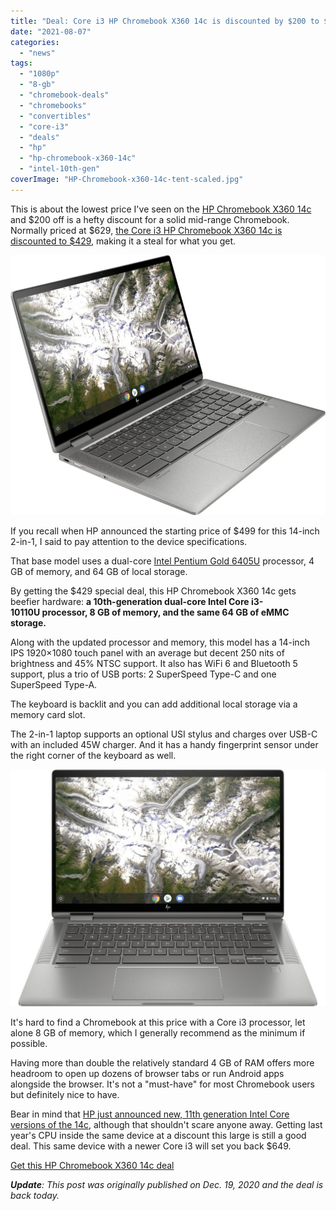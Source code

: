 ```yaml
---
title: "Deal: Core i3 HP Chromebook X360 14c is discounted by $200 to $429 (Updated)"
date: "2021-08-07"
categories: 
  - "news"
tags: 
  - "1080p"
  - "8-gb"
  - "chromebook-deals"
  - "chromebooks"
  - "convertibles"
  - "core-i3"
  - "deals"
  - "hp"
  - "hp-chromebook-x360-14c"
  - "intel-10th-gen"
coverImage: "HP-Chromebook-x360-14c-tent-scaled.jpg"
---
```


This is about the lowest price I've seen on the [HP Chromebook X360 14c](https://www.aboutchromebooks.com/news/premium-hp-chromebook-x360-14c-launching-this-month-models-priced-from-499-to-629/) and $200 off is a hefty discount for a solid mid-range Chromebook. Normally priced at $629, [the Core i3 HP Chromebook X360 14c is discounted to $429](https://www.bestbuy.com/site/hp-2-in-1-14-touch-screen-chromebook-intel-core-i3-8gb-memory-64gb-emmc-flash-memory-mineral-silver/6407695.p?skuId=6407695), making it a steal for what you get.

![](images/HP-Chromebook-x360-14c-scaled.jpg)

If you recall when HP announced the starting price of $499 for this 14-inch 2-in-1, I said to pay attention to the device specifications.

That base model uses a dual-core [Intel Pentium Gold 6405U](https://ark.intel.com/content/www/us/en/ark/products/197888/intel-pentium-gold-6405u-processor-2m-cache-2-40-ghz.html) processor, 4 GB of memory, and 64 GB of local storage.

By getting the $429 special deal, this HP Chromebook X360 14c gets beefier hardware: **a 10th-generation dual-core Intel Core i3-10110U processor, 8 GB of memory, and the same 64 GB of eMMC storage.**

Along with the updated processor and memory, this model has a 14-inch IPS 1920×1080 touch panel with an average but decent 250 nits of brightness and 45% NTSC support. It also has WiFi 6 and Bluetooth 5 support, plus a trio of USB ports: 2 SuperSpeed Type-C and one SuperSpeed Type-A.

The keyboard is backlit and you can add additional local storage via a memory card slot.

The 2-in-1 laptop supports an optional USI stylus and charges over USB-C with an included 45W charger. And it has a handy fingerprint sensor under the right corner of the keyboard as well.

![HP Chromebook X360 14c front](images/hp-Chromebook-x360-14c-front-1-1024x769.jpg)

It's hard to find a Chromebook at this price with a Core i3 processor, let alone 8 GB of memory, which I generally recommend as the minimum if possible.

Having more than double the relatively standard 4 GB of RAM offers more headroom to open up dozens of browser tabs or run Android apps alongside the browser. It's not a "must-have" for most Chromebook users but definitely nice to have.

Bear in mind that [HP just announced new, 11th generation Intel Core versions of the 14c](https://www.aboutchromebooks.com/news/new-hp-chromebook-x360-14c-gets-beefed-up-with-11th-gen-core-i3-and-i5-processors/), although that shouldn't scare anyone away. Getting last year's CPU inside the same device at a discount this large is still a good deal. This same device with a newer Core i3 will set you back $649.

[Get this HP Chromebook X360 14c deal](https://www.bestbuy.com/site/hp-2-in-1-14-touch-screen-chromebook-intel-core-i3-8gb-memory-64gb-emmc-flash-memory-mineral-silver/6407695.p?skuId=6407695 "Get this HP Chromebook X360 14c deal")

_**Update**: This post was originally published on Dec. 19, 2020 and the deal is back today._
